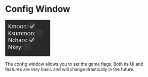 # Config Window

![Config Window](images/config-win.png)

The config window allows you to set the game flags. Both its UI and features
are very basic and will change drastically in the future.
